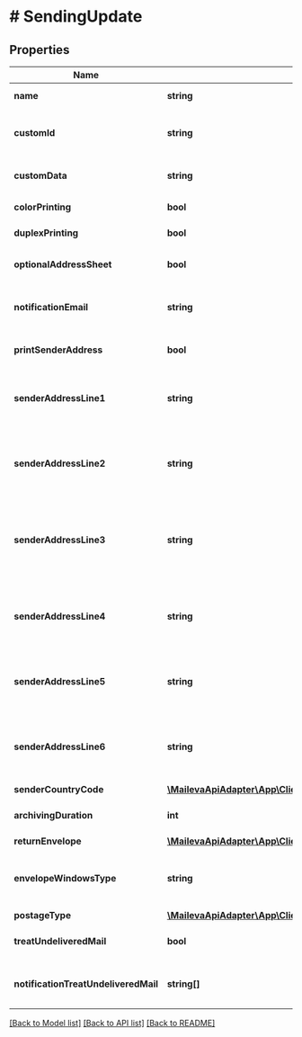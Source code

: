 # # SendingUpdate

## Properties

Name | Type | Description | Notes
------------ | ------------- | ------------- | -------------
**name** | **string** | Nom de l&#39;envoi | [optional]
**customId** | **string** | Identifiant de l&#39;envoi défini par le client | [optional]
**customData** | **string** | Information libre fournie par le client | [optional]
**colorPrinting** | **bool** | Impression couleur | [optional] [default to true]
**duplexPrinting** | **bool** | Impression recto verso | [optional] [default to true]
**optionalAddressSheet** | **bool** | Feuille porte adresse optionnelle | [optional] [default to false]
**notificationEmail** | **string** | E-mail du destinataire des notifications | [optional]
**printSenderAddress** | **bool** | Impression de l&#39;adresse expéditeur | [optional] [default to false]
**senderAddressLine1** | **string** | Ligne d&#39;adresse n°1 (Société) de l&#39;expéditeur | [optional]
**senderAddressLine2** | **string** | Ligne d&#39;adresse n°2 (Civilité, Prénom, Nom) de l&#39;expéditeur | [optional]
**senderAddressLine3** | **string** | Ligne d&#39;adresse n°3 (Résidence, Bâtiement ...) de l&#39;expéditeur | [optional]
**senderAddressLine4** | **string** | Ligne d&#39;adresse n°4 (N° et libellé de la voie) de l&#39;expéditeur | [optional]
**senderAddressLine5** | **string** | Ligne d&#39;adresse n°5 (Lieu dit, BP...) de l&#39;expéditeur | [optional]
**senderAddressLine6** | **string** | Ligne d&#39;adresse n°6 (Code postal et ville) de l&#39;expéditeur | [optional]
**senderCountryCode** | [**\MailevaApiAdapter\App\Client\SimpleSendingClient\Model\CountryCode**](CountryCode.md) |  | [optional]
**archivingDuration** | **int** | Durée d&#39;archivage en années | [optional] [default to self::ARCHIVING_DURATION_0]
**returnEnvelope** | [**\MailevaApiAdapter\App\Client\SimpleSendingClient\Model\ReturnEnvelope**](ReturnEnvelope.md) |  | [optional]
**envelopeWindowsType** | **string** | enveloppe simple ou double fenêtre (si format DL) | [optional]
**postageType** | [**\MailevaApiAdapter\App\Client\SimpleSendingClient\Model\PostageType**](PostageType.md) |  | [optional]
**treatUndeliveredMail** | **bool** | Gestion électronique des PND | [optional] [default to false]
**notificationTreatUndeliveredMail** | **string[]** | Liste des emails de notification des PND | [optional]

[[Back to Model list]](../../README.md#models) [[Back to API list]](../../README.md#endpoints) [[Back to README]](../../README.md)
